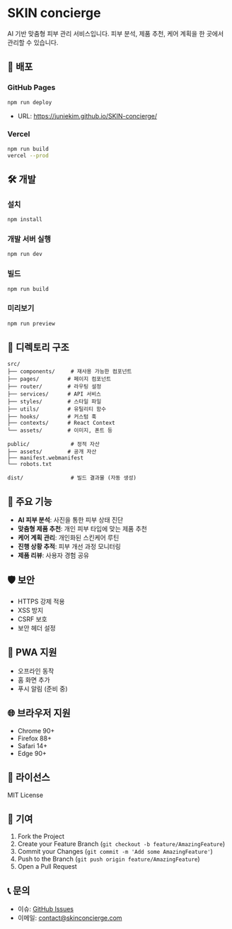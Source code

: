 # SKIN concierge

AI 기반 맞춤형 피부 관리 서비스입니다. 피부 분석, 제품 추천, 케어 계획을 한 곳에서 관리할 수 있습니다.

## 🚀 배포

### GitHub Pages
```bash
npm run deploy
```
- URL: https://juniekim.github.io/SKIN-concierge/

### Vercel
```bash
npm run build
vercel --prod
```

## 🛠️ 개발

### 설치
```bash
npm install
```

### 개발 서버 실행
```bash
npm run dev
```

### 빌드
```bash
npm run build
```

### 미리보기
```bash
npm run preview
```

## 📁 디렉토리 구조

```
src/
├── components/     # 재사용 가능한 컴포넌트
├── pages/         # 페이지 컴포넌트
├── router/        # 라우팅 설정
├── services/      # API 서비스
├── styles/        # 스타일 파일
├── utils/         # 유틸리티 함수
├── hooks/         # 커스텀 훅
├── contexts/      # React Context
└── assets/        # 이미지, 폰트 등

public/             # 정적 자산
├── assets/        # 공개 자산
├── manifest.webmanifest
└── robots.txt

dist/               # 빌드 결과물 (자동 생성)
```

## 🎯 주요 기능

- **AI 피부 분석**: 사진을 통한 피부 상태 진단
- **맞춤형 제품 추천**: 개인 피부 타입에 맞는 제품 추천
- **케어 계획 관리**: 개인화된 스킨케어 루틴
- **진행 상황 추적**: 피부 개선 과정 모니터링
- **제품 리뷰**: 사용자 경험 공유

## 🛡️ 보안

- HTTPS 강제 적용
- XSS 방지
- CSRF 보호
- 보안 헤더 설정

## 📱 PWA 지원

- 오프라인 동작
- 홈 화면 추가
- 푸시 알림 (준비 중)

## 🌐 브라우저 지원

- Chrome 90+
- Firefox 88+
- Safari 14+
- Edge 90+

## 📄 라이선스

MIT License

## 👥 기여

1. Fork the Project
2. Create your Feature Branch (`git checkout -b feature/AmazingFeature`)
3. Commit your Changes (`git commit -m 'Add some AmazingFeature'`)
4. Push to the Branch (`git push origin feature/AmazingFeature`)
5. Open a Pull Request

## 📞 문의

- 이슈: [GitHub Issues](https://github.com/juniekim/SKIN-concierge/issues)
- 이메일: contact@skinconcierge.com

